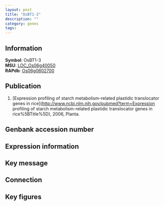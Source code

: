 ```yaml
---
layout: post
title: "OsBT1-3"
description: ""
category: genes
tags: 
---
```


## Information
__Symbol__: OsBT1-3  
__MSU__: [LOC_Os06g40050](http://rice.plantbiology.msu.edu/cgi-bin/ORF_infopage.cgi?orf=LOC_Os06g40050)  
__RAPdb__: [Os06g0602700](http://rapdb.dna.affrc.go.jp/viewer/gbrowse_details/irgsp1?name=Os06g0602700)  

## Publication
1. [Expression profiling of starch metabolism-related plastidic translocator genes in rice](http://www.ncbi.nlm.nih.gov/pubmed?term=Expression profiling of starch metabolism-related plastidic translocator genes in rice%5BTitle%5D), 2006, Planta.

## Genbank accession number

## Expression information

## Key message

## Connection

## Key figures


